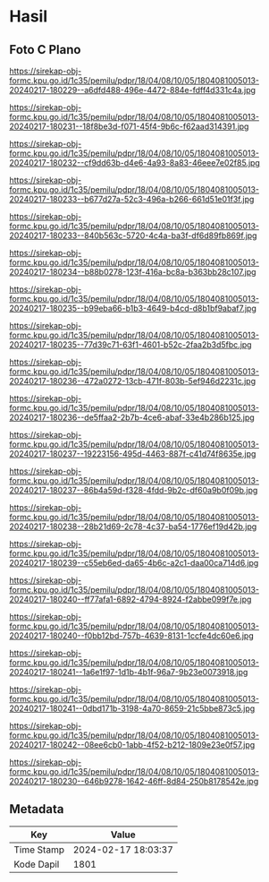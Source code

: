 # Hasil

## Foto C Plano

https://sirekap-obj-formc.kpu.go.id/1c35/pemilu/pdpr/18/04/08/10/05/1804081005013-20240217-180229--a6dfd488-496e-4472-884e-fdff4d331c4a.jpg

https://sirekap-obj-formc.kpu.go.id/1c35/pemilu/pdpr/18/04/08/10/05/1804081005013-20240217-180231--18f8be3d-f071-45f4-9b6c-f62aad314391.jpg

https://sirekap-obj-formc.kpu.go.id/1c35/pemilu/pdpr/18/04/08/10/05/1804081005013-20240217-180232--cf9dd63b-d4e6-4a93-8a83-46eee7e02f85.jpg

https://sirekap-obj-formc.kpu.go.id/1c35/pemilu/pdpr/18/04/08/10/05/1804081005013-20240217-180233--b677d27a-52c3-496a-b266-661d51e01f3f.jpg

https://sirekap-obj-formc.kpu.go.id/1c35/pemilu/pdpr/18/04/08/10/05/1804081005013-20240217-180233--840b563c-5720-4c4a-ba3f-df6d89fb869f.jpg

https://sirekap-obj-formc.kpu.go.id/1c35/pemilu/pdpr/18/04/08/10/05/1804081005013-20240217-180234--b88b0278-123f-416a-bc8a-b363bb28c107.jpg

https://sirekap-obj-formc.kpu.go.id/1c35/pemilu/pdpr/18/04/08/10/05/1804081005013-20240217-180235--b99eba66-b1b3-4649-b4cd-d8b1bf9abaf7.jpg

https://sirekap-obj-formc.kpu.go.id/1c35/pemilu/pdpr/18/04/08/10/05/1804081005013-20240217-180235--77d39c71-63f1-4601-b52c-2faa2b3d5fbc.jpg

https://sirekap-obj-formc.kpu.go.id/1c35/pemilu/pdpr/18/04/08/10/05/1804081005013-20240217-180236--472a0272-13cb-471f-803b-5ef946d2231c.jpg

https://sirekap-obj-formc.kpu.go.id/1c35/pemilu/pdpr/18/04/08/10/05/1804081005013-20240217-180236--de5ffaa2-2b7b-4ce6-abaf-33e4b286b125.jpg

https://sirekap-obj-formc.kpu.go.id/1c35/pemilu/pdpr/18/04/08/10/05/1804081005013-20240217-180237--19223156-495d-4463-887f-c41d74f8635e.jpg

https://sirekap-obj-formc.kpu.go.id/1c35/pemilu/pdpr/18/04/08/10/05/1804081005013-20240217-180237--86b4a59d-f328-4fdd-9b2c-df60a9b0f09b.jpg

https://sirekap-obj-formc.kpu.go.id/1c35/pemilu/pdpr/18/04/08/10/05/1804081005013-20240217-180238--28b21d69-2c78-4c37-ba54-1776ef19d42b.jpg

https://sirekap-obj-formc.kpu.go.id/1c35/pemilu/pdpr/18/04/08/10/05/1804081005013-20240217-180239--c55eb6ed-da65-4b6c-a2c1-daa00ca714d6.jpg

https://sirekap-obj-formc.kpu.go.id/1c35/pemilu/pdpr/18/04/08/10/05/1804081005013-20240217-180240--ff77afa1-6892-4794-8924-f2abbe099f7e.jpg

https://sirekap-obj-formc.kpu.go.id/1c35/pemilu/pdpr/18/04/08/10/05/1804081005013-20240217-180240--f0bb12bd-757b-4639-8131-1ccfe4dc60e6.jpg

https://sirekap-obj-formc.kpu.go.id/1c35/pemilu/pdpr/18/04/08/10/05/1804081005013-20240217-180241--1a6e1f97-1d1b-4b1f-96a7-9b23e0073918.jpg

https://sirekap-obj-formc.kpu.go.id/1c35/pemilu/pdpr/18/04/08/10/05/1804081005013-20240217-180241--0dbd171b-3198-4a70-8659-21c5bbe873c5.jpg

https://sirekap-obj-formc.kpu.go.id/1c35/pemilu/pdpr/18/04/08/10/05/1804081005013-20240217-180242--08ee6cb0-1abb-4f52-b212-1809e23e0f57.jpg

https://sirekap-obj-formc.kpu.go.id/1c35/pemilu/pdpr/18/04/08/10/05/1804081005013-20240217-180230--646b9278-1642-46ff-8d84-250b8178542e.jpg


## Metadata

| Key        | Value               |
| ---------- | ------------------- |
| Time Stamp | 2024-02-17 18:03:37 |
| Kode Dapil | 1801                |



